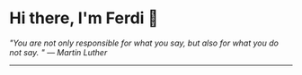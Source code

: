 <h1>Hi there, I'm Ferdi 👋</h1>

<p><em>
  "You are not only responsible for what you say, but also for what you do not say. " — Martin Luther
</em></p>

---
